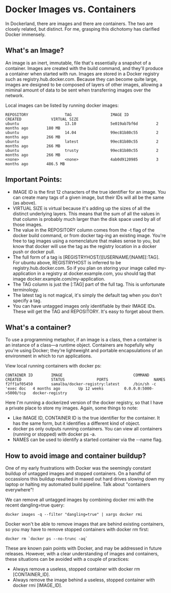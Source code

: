 # Docker Images vs. Containers

In Dockerland, there are images and there are containers. The two are closely related, but distinct. 
For me, grasping this dichotomy has clarified Docker immensely.

## What's an Image?

An image is an inert, immutable, file that's essentially a snapshot of a container. 
Images are created with the build command, and they'll produce a container when started with run. 
Images are stored in a Docker registry such as registry.hub.docker.com. Because they can become quite large, 
images are designed to be composed of layers of other images, allowing a miminal amount of data to be sent 
when transferring images over the network.

Local images can be listed by running docker images:

```
REPOSITORY                TAG                 IMAGE ID            CREATED             VIRTUAL SIZE
ubuntu                    13.10               5e019ab7bf6d        2 months ago        180 MB
ubuntu                    14.04               99ec81b80c55        2 months ago        266 MB
ubuntu                    latest              99ec81b80c55        2 months ago        266 MB
ubuntu                    trusty              99ec81b80c55        2 months ago        266 MB
<none>                    <none>              4ab0d9120985        3 months ago        486.5 MB
```

## Important Points:

- IMAGE ID is the first 12 characters of the true identifier for an image. You can create many tags of a given image, but their IDs will all be the same (as above).
- VIRTUAL SIZE is virtual because it's adding up the sizes of all the distinct underlying layers. This means that the sum of all the values in that column is probably much larger than the disk space used by all of those images.
- The value in the REPOSITORY column comes from the -t flag of the docker build command, or from docker tag-ing an existing image. You're free to tag images using a nomenclature that makes sense to you, but know that docker will use the tag as the registry location in a docker push or docker pull.
- The full form of a tag is [REGISTRYHOST/][USERNAME/]NAME[:TAG]. For ubuntu above, REGISTRYHOST is inferred to be registry.hub.docker.com. So if you plan on storing your image called my-application in a registry at docker.example.com, you should tag that image docker.example.com/my-application.
- The TAG column is just the [:TAG] part of the full tag. This is unfortunate terminology.
- The latest tag is not magical, it's simply the default tag when you don't specify a tag.
- You can have untagged images only identifiable by their IMAGE IDs. These will get the <none> TAG and REPOSITORY. It's easy to forget about them.



## What's a container?

To use a programming metaphor, if an image is a class, then a container is an instance of a class—a runtime object. Containers are hopefully why you're using Docker; they're lightweight and portable encapsulations of an environment in which to run applications.

View local running containers with docker ps:

```
CONTAINER ID        IMAGE                               COMMAND                CREATED             STATUS              PORTS                    NAMES
f2ff1af05450        samalba/docker-registry:latest      /bin/sh -c 'exec doc   4 months ago        Up 12 weeks         0.0.0.0:5000->5000/tcp   docker-registry
```

Here I'm running a dockerized version of the docker registry, so that I have a private place to store my images. Again, some things to note:

- Like IMAGE ID, CONTAINER ID is the true identifier for the container. It has the same form, but it identifies a different kind of object.
- docker ps only outputs running containers. You can view all containers (running or stopped) with  docker ps -a.
- NAMES can be used to identify a started container via the --name flag.

## How to avoid image and container buildup?

One of my early frustrations with Docker was the seemingly constant buildup of untagged images and stopped containers. On a handful of occassions this buildup resulted in maxed out hard drives slowing down my laptop or halting my automated build pipeline. Talk about "containers everywhere"!

We can remove all untagged images by combining docker rmi with the recent dangling=true query:

```
docker images -q --filter "dangling=true" | xargs docker rmi
```

Docker won't be able to remove images that are behind existing containers, so you may have to remove stopped containers with docker rm first:

```
docker rm `docker ps --no-trunc -aq`
```

These are known pain points with Docker, and may be addressed in future releases. However, with a clear understanding of images and containers, these situations can be avoided with a couple of practices:

- Always remove a useless, stopped container with docker rm [CONTAINER_ID].
- Always remove the image behind a useless, stopped container with docker rmi [IMAGE_ID].

